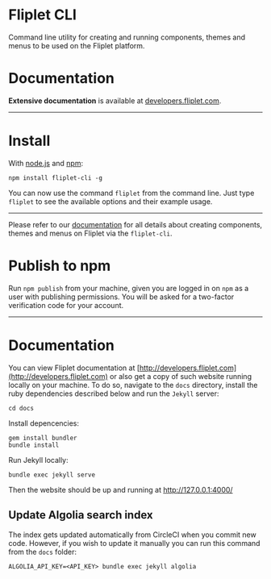 # Fliplet CLI
Command line utility for creating and running components, themes and menus to be used on the Fliplet platform.

# Documentation

**Extensive documentation** is available at [developers.fliplet.com](http://developers.fliplet.com).

---

# Install

With [node.js](http://nodejs.org/) and [npm](http://github.com/isaacs/npm):

```
npm install fliplet-cli -g
```

You can now use the command `fliplet` from the command line. Just type `fliplet` to see the available options and their example usage.

---

Please refer to our [documentation](http://developers.fliplet.com) for all details about creating components, themes and menus on Fliplet via the `fliplet-cli`.

# Publish to npm

Run `npm publish` from your machine, given you are logged in on `npm` as a user with publishing permissions. You will be asked for a two-factor verification code for your account.

---

# Documentation

You can view Fliplet documentation at [http://developers.fliplet.com](http://developers.fliplet.com) or also get a copy of such website running locally on your machine. To do so, navigate to the `docs` directory, install the ruby dependencies described below and run the `Jekyll` server:

```
cd docs
```

Install depencencies:

```
gem install bundler
bundle install
```

Run Jekyll locally:

```
bundle exec jekyll serve
```

Then the website should be up and running at http://127.0.0.1:4000/

## Update Algolia search index

The index gets updated automatically from CircleCI when you commit new code. However, if you wish to update it manually you can run this command from the `docs` folder:

```
ALGOLIA_API_KEY=<API_KEY> bundle exec jekyll algolia
```
